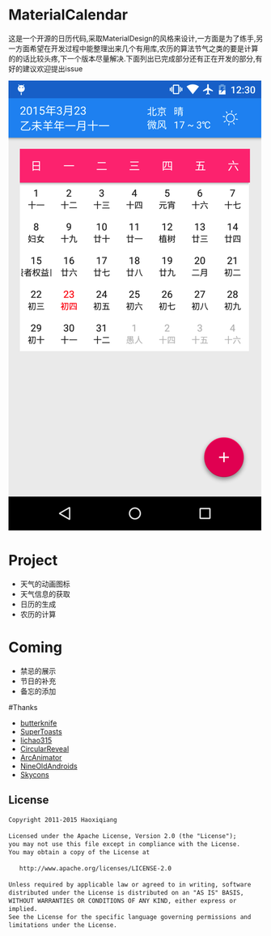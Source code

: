 # MaterialCalendar
这是一个开源的日历代码,采取MaterialDesign的风格来设计,一方面是为了练手,另一方面希望在开发过程中能整理出来几个有用库,农历的算法节气之类的要是计算的的话比较头疼,下一个版本尽量解决.下面列出已完成部分还有正在开发的部分,有好的建议欢迎提出issue

![image](art/screenshot.png)

# Project

* 天气的动画图标
* 天气信息的获取
* 日历的生成
* 农历的计算

# Coming

* 禁忌的展示
* 节日的补充
* 备忘的添加

#Thanks

* [butterknife](https://github.com/JakeWharton/butterknife)
* [SuperToasts](https://github.com/JohnPersano/SuperToasts)
* [lichao315](https://github.com/lichao315/Calendar)
* [CircularReveal](https://github.com/ozodrukh/CircularReveal)
* [ArcAnimator](https://github.com/asyl/ArcAnimator)
* [NineOldAndroids](https://github.com/JakeWharton/NineOldAndroids/)
* [Skycons](https://github.com/torryharris/Skycons)


## License

    Copyright 2011-2015 Haoxiqiang

    Licensed under the Apache License, Version 2.0 (the "License");
    you may not use this file except in compliance with the License.
    You may obtain a copy of the License at

       http://www.apache.org/licenses/LICENSE-2.0

    Unless required by applicable law or agreed to in writing, software
    distributed under the License is distributed on an "AS IS" BASIS,
    WITHOUT WARRANTIES OR CONDITIONS OF ANY KIND, either express or implied.
    See the License for the specific language governing permissions and
    limitations under the License.